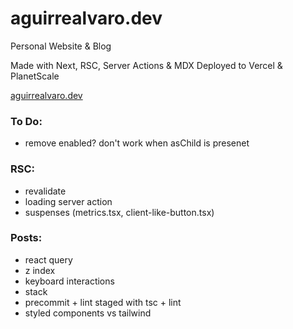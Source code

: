 # aguirrealvaro.dev

Personal Website & Blog

Made with Next, RSC, Server Actions & MDX
Deployed to Vercel & PlanetScale

[aguirrealvaro.dev](https://aguirrealvaro.dev)

### To Do:

- remove enabled? don't work when asChild is presenet

### RSC:

- revalidate
- loading server action
- suspenses (metrics.tsx, client-like-button.tsx)

### Posts:

- react query
- z index
- keyboard interactions
- stack
- precommit + lint staged with tsc + lint
- styled components vs tailwind
